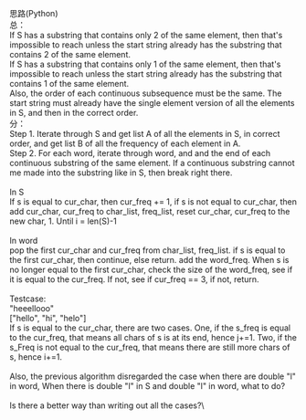 思路(Python)\
总：\
If S has a substring that contains only 2 of the same element, then that's impossible to reach unless the start string already has the substring that contains 2 of the same element.\
If S has a substring that contains only 1 of the same element, then that's impossible to reach unless the start string already has the substring that contains 1 of the same element.\
Also, the order of each continuous subsequence must be the same. The start string must already have the single element version of all the elements in S, and then in the correct order.\
分：\
Step 1. Iterate through S and get list A of all the elements in S, in correct order, and get list B of all the frequency of each element in A.\
Step 2. For each word, iterate through word, and and the end of each continuous substring of the same element. If a continuous substring cannot me made into the substring like in S, then break right there.\
\
In S\
If s is equal to cur_char, then cur_freq += 1, if s is not equal to cur_char, then add cur_char, cur_freq to char_list, freq_list, reset cur_char, cur_freq to the new char, 1. Until i = len(S)-1\
\
In word\
pop the first cur_char and cur_freq from char_list, freq_list. if s is equal to the first cur_char, then continue, else return. add the word_freq. When s is no longer equal to the first cur_char, check the size of the word_freq, see if it is equal to the cur_freq. If not, see if cur_freq == 3, if not, return. \
\
Testcase: \
"heeellooo"\
["hello", "hi", "helo"]\
If s is equal to the cur_char, there are two cases. One, if the s_freq is equal to the cur_freq, that means all chars of s is at its end, hence j+=1. Two, if the s_Freq is not equal to the cur_freq, that means there are still more chars of s, hence i+=1. \
\
Also, the previous algorithm disregarded the case when there are double "l" in word, When there is double "l" in S and double "l" in word, what to do?\
\
Is there a better way than writing out all the cases?\